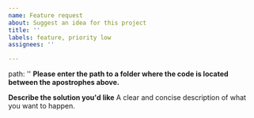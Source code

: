 ```yaml
---
name: Feature request
about: Suggest an idea for this project
title: ''
labels: feature, priority low
assignees: ''

---
```


path: ''
**Please enter the path to a folder where the code is located between the apostrophes above.**

**Describe the solution you'd like**
A clear and concise description of what you want to happen.
